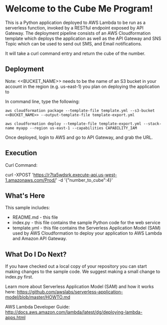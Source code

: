 Welcome to the Cube Me Program!
==============================================

This is a Python application deployed to AWS Lambda to be run as a serverless function, invoked by a RESTful endpoint 
exposed by API Gateway.  The deployment pipeline consists of an AWS Cloudformation template which deploys the application 
as well as the API Gateway and SNS Topic which can be used to send out SMS, and Email notifications.

It will take a curl command entry and return the cube of the number.

Deployment
-----------
Note: <<BUCKET_NAME>> needs to be the name of an S3 bucket in your account in the region (e.g. us-east-1) you plan on deploying the application to

In command line, type the following:

    aws cloudformation package --template-file template.yml --s3-bucket <<BUCKET_NAME>> --output-template-file template-export.yml

    aws cloudformation deploy --template-file template-export.yml --stack-name myapp --region us-east-1 --capabilities CAPABILITY_IAM

Once deployed, login to AWS and go to API Gateway, and grab the URL.  


Execution
-----------

Curl Command:

curl -XPOST 'https://r7ta5wdsrk.execute-api.us-west-1.amazonaws.com/Prod/' -d '{"number_to_cube":4}'



What's Here
-----------

This sample includes:

* README.md - this file
* index.py - this file contains the sample Python code for the web service
* template.yml - this file contains the Serverless Application Model (SAM) used
  by AWS Cloudformation to deploy your application to AWS Lambda and Amazon API
  Gateway.


What Do I Do Next?
------------------

If you have checked out a local copy of your repository you can start making changes
to the sample code.  We suggest making a small change to index.py first.

Learn more about Serverless Application Model (SAM) and how it works here:
https://github.com/awslabs/serverless-application-model/blob/master/HOWTO.md

AWS Lambda Developer Guide:
http://docs.aws.amazon.com/lambda/latest/dg/deploying-lambda-apps.html
